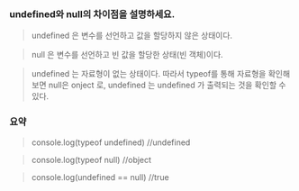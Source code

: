 ### undefined와 null의 차이점을 설명하세요.

> undefined 은 변수를 선언하고 값을 할당하지 않은 상태이다.

> null 은 변수를 선언하고 빈 값을 할당한 상태(빈 객체)이다.

> undefined 는 자료형이 없는 상태이다. 따라서 typeof를 통해 자료형을 확인해보면 null은 onject 로, undefined 는 undefined 가 출력되는 것을 확인할 수 있다.

### 요약

> console.log(typeof undefined) //undefined

> console.log(typeof null) //object

> console.log(undefined == null) //true

